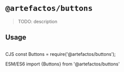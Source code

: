 # `@artefactos/buttons`

> TODO: description

## Usage

```

```

CJS const Buttons = require('@artefactos/buttons');

ESM/ES6 import {Buttons} from '@artefactos/buttons'

```

```
